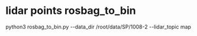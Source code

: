 # lidar points rosbag_to_bin

python3 rosbag_to_bin.py --data_dir /root/data/SP/1008-2 --lidar_topic map


